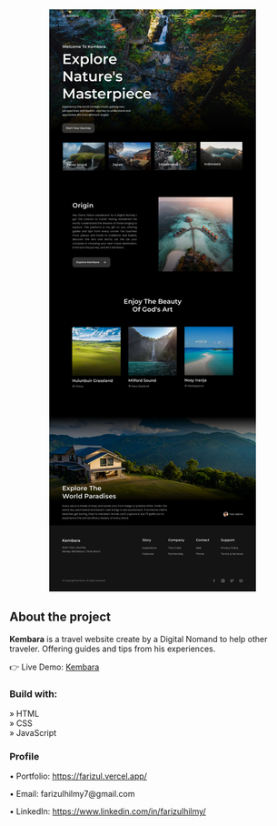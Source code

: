 <div align='center'>
<img src='https://github.com/FarizAdzmir/Kembara/blob/main/assets/img/Kembara%20-%20Home.png'/>

</div>

<h2>About the project</h2>

  <p><b>Kembara</b> is a travel website create by a Digital Nomand to help other traveler. Offering guides and tips from his experiences.</p>

👉 Live Demo: <a href='https://kembara.vercel.app/'>Kembara</a>

<h3>Build with:</h3>

» HTML <br>
» CSS <br>
» JavaScript

<h3>Profile</h3>
<div>
  <p>&bull; Portfolio: <a href="https://farizul.vercel.app/">https://farizul.vercel.app/</a></p>
  <p>&bull; Email: farizulhilmy7@gmail.com</p>
  <p>&bull; LinkedIn: <a href="https://www.linkedin.com/in/farizulhilmy/">https://www.linkedin.com/in/farizulhilmy/</a></p>
</div>


